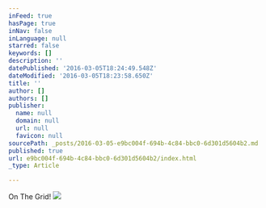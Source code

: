 ```yaml
---
inFeed: true
hasPage: true
inNav: false
inLanguage: null
starred: false
keywords: []
description: ''
datePublished: '2016-03-05T18:24:49.548Z'
dateModified: '2016-03-05T18:23:58.650Z'
title: ''
author: []
authors: []
publisher:
  name: null
  domain: null
  url: null
  favicon: null
sourcePath: _posts/2016-03-05-e9bc004f-694b-4c84-bbc0-6d301d5604b2.md
published: true
url: e9bc004f-694b-4c84-bbc0-6d301d5604b2/index.html
_type: Article

---
```

On The Grid!
![](https://the-grid-user-content.s3-us-west-2.amazonaws.com/02b6996b-e860-466a-9143-f80629ca3a41.jpg)